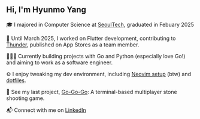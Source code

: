 ## Hi, I'm Hyunmo Yang

🎓 I majored in Computer Science at [SeoulTech](https://en.seoultech.ac.kr/),
graduated in Febuary 2025

📱 Until March 2025, I worked on Flutter development, contributing to
[Thunder](https://apps.apple.com/us/app/thunder-%EC%8D%AC%EB%8D%94-%EB%88%88%EB%B0%94%EB%94%94-%EC%B8%A1%EC%A0%95-%EC%95%B1/id6741709470),
published on App Stores as a team member.

🧑🏻‍💻 Currently building projects with Go and Python (especially love Go!) and
aiming to work as a software engineer.

⚙️ I enjoy tweaking my dev environment, including
[Neovim setup](https://github.com/yanmoyy/nvim-config) (btw) and
[dotfiles](https://github.com/yanmoyy/dotfiles).

🚀 See my last project, [Go-Go-Go](https://github.com/yanmoyy/go-go-go): A terminal-based multiplayer stone shooting game.

📬 Connect with me on [LinkedIn](https://www.linkedin.com/in/yanmoyy/)
